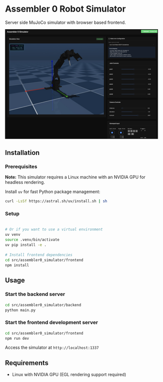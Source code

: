 # Assembler 0 Robot Simulator

Server side MuJoCo simulator with browser based frontend.

![Sim Web Viewer](media/web_viewer.png)

## Installation

### Prerequisites

**Note:** This simulator requires a Linux machine with an NVIDIA GPU for headless rendering.

Install `uv` for fast Python package management:
```bash
curl -LsSf https://astral.sh/uv/install.sh | sh
```

### Setup

```bash

# Or if you want to use a virtual environment
uv venv
source .venv/bin/activate
uv pip install -e .

# Install frontend dependencies
cd src/assembler0_simulator/frontend
npm install
```

## Usage

### Start the backend server
```bash
cd src/assembler0_simulator/backend
python main.py
```

### Start the frontend development server
```bash
cd src/assembler0_simulator/frontend
npm run dev
```

Access the simulator at `http://localhost:1337`

## Requirements
- Linux with NVIDIA GPU (EGL rendering support required)
